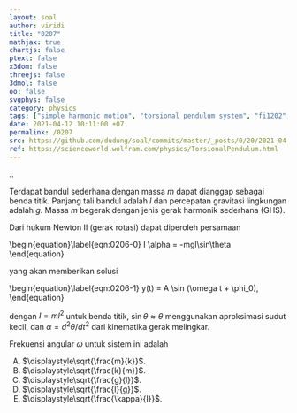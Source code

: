 ```yaml
---
layout: soal
author: viridi
title: "0207"
mathjax: true
chartjs: false
ptext: false
x3dom: false
threejs: false
3dmol: false
oo: false
svgphys: false
category: physics
tags: ["simple harmonic motion", "torsional pendulum system", "fi1202", "2020-2"]
date: 2021-04-12 10:11:00 +07
permalink: /0207
src: https://github.com/dudung/soal/commits/master/_posts/0/20/2021-04-12-simple-harmonic-motion-7.md
ref: https://scienceworld.wolfram.com/physics/TorsionalPendulum.html
---
```

..

Terdapat bandul sederhana dengan massa $m$ dapat dianggap sebagai benda titik. Panjang tali bandul adalah $l$ dan percepatan gravitasi lingkungan adalah $g$. Massa $m$ begerak dengan jenis gerak harmonik sederhana (GHS).

Dari hukum Newton II (gerak rotasi) dapat diperoleh persamaan

\begin{equation}\label{eqn:0206-0}
I \alpha = -mgl\sin\theta
\end{equation}

yang akan memberikan solusi

\begin{equation}\label{eqn:0206-1}
y(t) = A \sin (\omega t + \phi_0),
\end{equation}

dengan $I = ml^2$ untuk benda titik, $\sin\theta \approx \theta$ menggunakan aproksimasi sudut kecil, dan $\alpha = d^2\theta/dt^2$ dari kinematika gerak melingkar.

Frekuensi angular $\omega$ untuk sistem ini adalah

<ol type="A">
<li>$\displaystyle\sqrt{\frac{m}{k}}$.
<li>$\displaystyle\sqrt{\frac{k}{m}}$.
<li>$\displaystyle\sqrt{\frac{g}{l}}$.
<li>$\displaystyle\sqrt{\frac{l}{g}}$.
<li>$\displaystyle\sqrt{\frac{\kappa}{I}}$.
